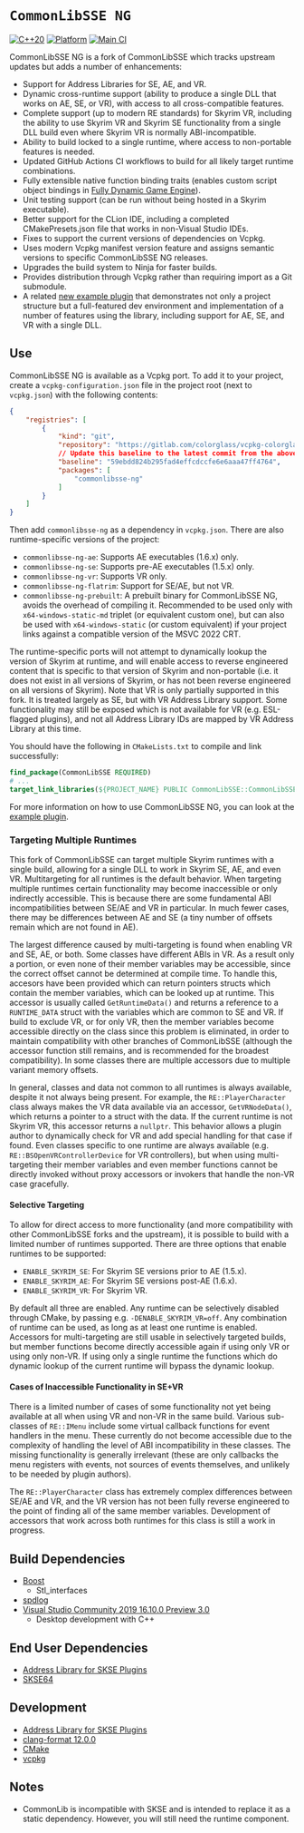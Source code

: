 # `CommonLibSSE NG`
[![C++20](https://img.shields.io/static/v1?label=standard&message=C%2B%2B20&color=blue&logo=c%2B%2B&&logoColor=white&style=flat)](https://en.cppreference.com/w/cpp/compiler_support)
[![Platform](https://img.shields.io/static/v1?label=platform&message=windows&color=dimgray&style=flat)](#)
[![Main CI](https://github.com/CharmedBaryon/CommonLibSSE-NG/actions/workflows/main_ci.yml/badge.svg)](https://github.com/CharmedBaryon/CommonLibSSE-NG/actions/workflows/main_ci.yml)

CommonLibSSE NG is a fork of CommonLibSSE which tracks upstream updates but adds a number of enhancements:
* Support for Address Libraries for SE, AE, and VR.
* Dynamic cross-runtime support (ability to produce a single DLL that works on AE, SE, or VR), with access to all
  cross-compatible features.
* Complete support (up to modern RE standards) for Skyrim VR, including the ability to use Skyrim VR and Skyrim SE
  functionality from a single DLL build even where Skyrim VR is normally ABI-incompatible.
* Ability to build locked to a single runtime, where access to non-portable features is needed.
* Updated GitHub Actions CI workflows to build for all likely target runtime combinations.
* Fully extensible native function binding traits (enables custom script object bindings in
  [Fully Dynamic Game Engine](https://gitlab.com/colorglass/fully-dynamic-game-engine)).
* Unit testing support (can be run without being hosted in a Skyrim executable).
* Better support for the CLion IDE, including a completed CMakePresets.json file that works in non-Visual Studio IDEs.
* Fixes to support the current versions of  dependencies on Vcpkg.
* Uses modern Vcpkg manifest version feature and assigns semantic versions to specific CommonLibSSE NG releases.
* Upgrades the build system to Ninja for faster builds.
* Provides distribution through Vcpkg rather than requiring import as a Git submodule.
* A related [new example plugin](https://gitlab.com/colorglass/commonlibsse-sample-plugin) that demonstrates not only a
  project structure but a full-featured dev environment and implementation of a number of features using the library,
  including support for AE, SE, and VR with a single DLL.

## Use
CommonLibSSE NG is available as a Vcpkg port. To add it to your project, create a `vcpkg-configuration.json` file in the
project root (next to `vcpkg.json`) with the following contents:

```json
{
    "registries": [
        {
            "kind": "git",
            "repository": "https://gitlab.com/colorglass/vcpkg-colorglass",
            // Update this baseline to the latest commit from the above repo.
            "baseline": "59ebdd824b295fad4effcdccfe6e6aaa47ff4764",
            "packages": [
                "commonlibsse-ng"
            ]
        }
    ]
}
```

Then add `commonlibsse-ng` as a dependency in `vcpkg.json`. There are also runtime-specific versions of the project:
* `commonlibsse-ng-ae`: Supports AE executables (1.6.x) only.
* `commonlibsse-ng-se`: Supports pre-AE executables (1.5.x) only.
* `commonlibsse-ng-vr`: Supports VR only.
* `commonlibsse-ng-flatrim`: Support for SE/AE, but not VR.
* `commonlibsse-ng-prebuilt`: A prebuilt binary for CommonLibSSE NG, avoids the overhead of compiling it. Recommended to
  be used only with `x64-windows-static-md` triplet (or equivalent custom one), but can also be used with
  `x64-windows-static` (or custom equivalent) if your project links against a compatible version of the MSVC 2022 CRT.

The runtime-specific ports will not attempt to dynamically lookup the version of Skyrim at runtime, and will enable
access to reverse engineered content that is specific to that version of Skyrim and non-portable (i.e. it does not exist
in all versions of Skyrim, or has not been reverse engineered on all versions of Skyrim). Note that VR is only partially
supported in this fork. It is treated largely as SE, but with VR Address Library support. Some functionality may still
be exposed which is not available for VR (e.g. ESL-flagged plugins), and not all Address Library IDs are mapped by VR
Address Library at this time.

You should have the following in `CMakeLists.txt` to compile and link successfully:
```cmake
find_package(CommonLibSSE REQUIRED)
# ...
target_link_libraries(${PROJECT_NAME} PUBLIC CommonLibSSE::CommonLibSSE)
```

For more information on how to use CommonLibSSE NG, you can look at the
[example plugin](https://gitlab.com/colorglass/commonlibsse-sample-plugin).

### Targeting Multiple Runtimes
This fork of CommonLibSSE can target multiple Skyrim runtimes with a single build, allowing for a single DLL to work
in Skyrim SE, AE, and even VR. Multitargeting for all runtimes is the default behavior. When targeting multiple runtimes
certain functionality may become inaccessible or only indirectly accessible. This is because there are some fundamental
ABI incompatibilities between SE/AE and VR in particular. In much fewer cases, there may be differences between AE and
SE (a tiny number of offsets remain which are not found in AE).

The largest difference caused by multi-targeting is found when enabling VR and SE, AE, or both. Some classes have
different ABIs in VR. As a result only a portion, or even none of their member variables may be accessible, since the
correct offset cannot be determined at compile time. To handle this, accesors have been provided which can return
pointers structs which contain the member variables, which can be looked up at runtime. This accessor is usually called
`GetRuntimeData()` and returns a reference to a `RUNTIME_DATA` struct with the variables which are common to SE and VR.
If build to exclude VR, or for only VR, then the member variables become accessible directly on the class since this
problem is eliminated, in order to maintain compatibility with other branches of CommonLibSSE (although the accessor
function still remains, and is recommended for the broadest compatibility). In some classes there are multiple accessors
due to multiple variant memory offsets.

In general, classes and data not common to all runtimes is always available, despite it not always being present. For
example, the `RE::PlayerCharacter` class always makes the VR data available via an accessor, `GetVRNodeData()`, which
returns a pointer to a struct with the data. If the current runtime is not Skyrim VR, this accessor returns a `nullptr`.
This behavior allows a plugin author to dynamically check for VR and add special handling for that case if found. Even
classes specific to one runtime are always available (e.g. `RE::BSOpenVRControllerDevice` for VR controllers), but when
using multi-targeting their member variables and even member functions cannot be directly invoked without proxy
accessors or invokers that handle the non-VR case gracefully.

#### Selective Targeting
To allow for direct access to more functionality (and more compatibility with other CommonLibSSE forks and the
upstream), it is possible to build with a limited number of runtimes supported. There are three options that enable
runtimes to be supported:

* `ENABLE_SKYRIM_SE`: For Skyrim SE versions prior to AE (1.5.x).
* `ENABLE_SKYRIM_AE`: For Skyrim SE versions post-AE (1.6.x).
* `ENABLE_SKYRIM_VR`: For Skyrim VR.

By default all three are enabled. Any runtime can be selectively disabled through CMake, by passing e.g.
`-DENABLE_SKYRIM_VR=off`. Any combination of runtime can be used, as long as at least one runtime is enabled. Accessors
for multi-targeting are still usable in selectively targeted builds, but member functions become directly accessible
again if using only VR or using only non-VR. If using only a single runtime the functions which do dynamic lookup of the
current runtime will bypass the dynamic lookup.

#### Cases of Inaccessible Functionality in SE+VR
There is a limited number of cases of some functionality not yet being available at all when using VR and non-VR in the
same build. Various sub-classes of `RE::IMenu` include some virtual callback functions for event handlers in the menu.
These currently do not become accessible due to the complexity of handling the level of ABI incompatibility in these
classes. The missing functionality is generally irrelevant (these are only callbacks the menu registers with events, not
sources of events themselves, and unlikely to be needed by plugin authors).

The `RE::PlayerCharacter` class has extremely complex differences between SE/AE and VR, and the VR version has not been
fully reverse engineered to the point of finding all of the same member variables. Development of accessors that work
across both runtimes for this class is still a work in progress.

## Build Dependencies
* [Boost](https://www.boost.org/)
	* Stl_interfaces
* [spdlog](https://github.com/gabime/spdlog)
* [Visual Studio Community 2019 16.10.0 Preview 3.0](https://visualstudio.microsoft.com/vs/preview/)
	* Desktop development with C++

## End User Dependencies
* [Address Library for SKSE Plugins](https://www.nexusmods.com/skyrimspecialedition/mods/32444)
* [SKSE64](https://skse.silverlock.org/)

## Development
* [Address Library for SKSE Plugins](https://www.nexusmods.com/skyrimspecialedition/mods/32444)
* [clang-format 12.0.0](https://github.com/llvm/llvm-project/releases)
* [CMake](https://cmake.org/)
* [vcpkg](https://github.com/microsoft/vcpkg)

## Notes
* CommonLib is incompatible with SKSE and is intended to replace it as a static dependency. However, you will still need the runtime component.
